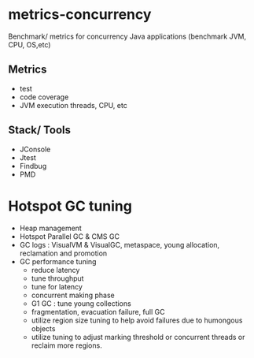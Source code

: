 # metrics-concurrency
Benchmark/ metrics for concurrency Java applications 
(benchmark JVM, CPU, OS,etc)

## Metrics 
+ test
+ code coverage 
+ JVM execution threads, CPU, etc




## Stack/ Tools 
+ JConsole 
+ Jtest
+ Findbug 
+ PMD


# Hotspot GC tuning 
+ Heap management 
+ Hotspot Parallel GC & CMS GC 
+ GC logs : VisualVM & VisualGC, metaspace, young allocation, reclamation and promotion
+ GC performance tuning 
  + reduce latency 
  + tune throughput 
  + tune for latency 
  + concurrent making phase 
  + G1 GC : tune young collections 
  + fragmentation, evacuation failure, full GC 
  + utilize region size tuning to help avoid failures due to humongous objects 
  + utilize tuning to adjust marking threshold or concurrent threads or reclaim more regions.
